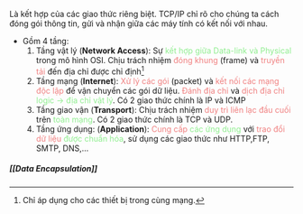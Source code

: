 Là kết hợp của các giao thức riêng biệt. TCP/IP chỉ rõ cho chúng ta cách đóng gói thông tin, gửi và nhận giữa các máy tính có kết nối với nhau.

- Gồm 4 tầng:
	1. Tầng vật lý (**Network Access**): Sự <font style="color:LightGreen">kết hợp giữa Data-link và Physical</font> trong mô hình OSI. Chịu trách nhiệm <font style="color:LightCoral">đóng khung</font> (frame) và <font style="color:LightCoral">truyền tải</font> đến địa chỉ được chỉ định[^1]
	2. Tầng mạng (**Internet**): <font style="color:LightCoral">Xử lý các gói</font> (packet) và <font style="color:LightCoral">kết nối các mạng độc lập</font> để vận chuyển các gói dữ liệu. <font style="color:LightCoral">Đánh địa chỉ</font> và <font style="color:LightCoral">dịch địa chỉ</font> <font style="color:LightGreen">logic -> địa chỉ vật lý</font>. Có 2 giao thức chính là IP và ICMP
	3. Tầng giao vận (**Transport**): Chịu trách nhiệm <font style="color:LightCoral">duy trì liên lạc đầu cuối</font> trên <font style="color:LightGreen">toàn mạng</font>. Có 2 giao thức chính là TCP và UDP.
	4. Tầng ứng dụng: (**Application**): <font style="color:LightCoral">Cung cấp</font> <font style="color:LightGreen">các ứng dụng</font> với <font style="color:LightCoral">trao đổi dữ liệu</font> <font style="color:LightGreen">được chuẩn hóa</font>, sử dụng các giao thức như HTTP,FTP, SMTP, DNS,...

##### [[Data Encapsulation]]


[^1]: Chỉ áp dụng cho các thiết bị trong cùng mạng.
